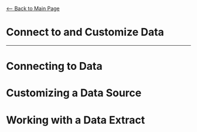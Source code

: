 [<-- Back to Main Page](README.md)
# Connect to and Customize Data
<hr>

# Connecting to Data<a href="1"></a>
# Customizing a Data Source
# Working with a Data Extract
